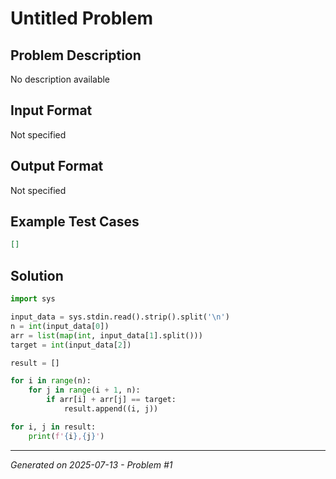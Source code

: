 # Untitled Problem

## Problem Description
No description available

## Input Format
Not specified

## Output Format
Not specified

## Example Test Cases
```json
[]
```

## Solution
```python
import sys

input_data = sys.stdin.read().strip().split('\n')
n = int(input_data[0])
arr = list(map(int, input_data[1].split()))
target = int(input_data[2])

result = []

for i in range(n):
    for j in range(i + 1, n):
        if arr[i] + arr[j] == target:
            result.append((i, j))

for i, j in result:
    print(f'{i},{j}')
```

---
*Generated on 2025-07-13 - Problem #1*